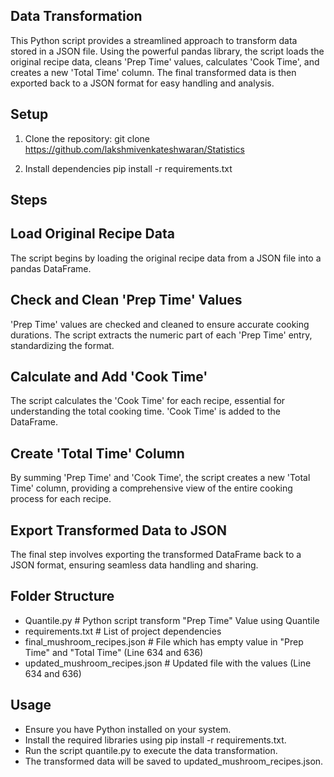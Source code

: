 ## Data Transformation

This Python script provides a streamlined approach to transform data stored in a JSON file. Using the powerful pandas library, the script loads the original recipe data, cleans 'Prep Time' values, calculates 'Cook Time', and creates a new 'Total Time' column. The final transformed data is then exported back to a JSON format for easy handling and analysis.

## Setup

1. Clone the repository:
   git clone https://github.com/lakshmivenkateshwaran/Statistics

2. Install dependencies
   pip install -r requirements.txt

## Steps

## Load Original Recipe Data
The script begins by loading the original recipe data from a JSON file into a pandas DataFrame.

## Check and Clean 'Prep Time' Values
'Prep Time' values are checked and cleaned to ensure accurate cooking durations. The script extracts the numeric part of each 'Prep Time' entry, standardizing the format.

## Calculate and Add 'Cook Time'
The script calculates the 'Cook Time' for each recipe, essential for understanding the total cooking time. 'Cook Time' is added to the DataFrame.

## Create 'Total Time' Column
By summing 'Prep Time' and 'Cook Time', the script creates a new 'Total Time' column, providing a comprehensive view of the entire cooking process for each recipe.

## Export Transformed Data to JSON
The final step involves exporting the transformed DataFrame back to a JSON format, ensuring seamless data handling and sharing.

## Folder Structure

- Quantile.py                    # Python script transform "Prep Time" Value using Quantile
- requirements.txt               # List of project dependencies
- final_mushroom_recipes.json    # File which has empty value in "Prep Time" and "Total Time" (Line 634 and 636)
- updated_mushroom_recipes.json  # Updated file with the values (Line 634 and 636)

## Usage

- Ensure you have Python installed on your system.
- Install the required libraries using pip install -r requirements.txt.
- Run the script quantile.py to execute the data transformation.
- The transformed data will be saved to updated_mushroom_recipes.json.
